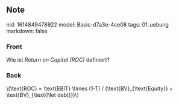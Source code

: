 ## Note
nid: 1614849478922
model: Basic-d7a3e-4ce08
tags: 01_uebung
markdown: false

### Front
Wie ist <i>Return on Capital (ROC)</i> definiert?

### Back
<div>\(\text{ROC} = \text{EBIT} \times (1-T) / (\text{BV}_{\text{Equity}} + \text{BV}_{\text{Net debt}})\)
</div>
